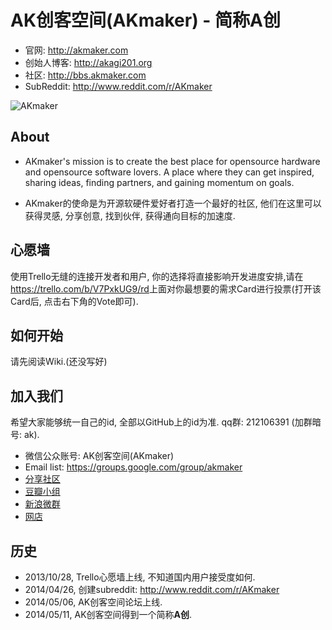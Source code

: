 AK创客空间(AKmaker) - 简称**A创**
=================

* 官网: <http://akmaker.com>
* 创始人博客: <http://akagi201.org>
* 社区: <http://bbs.akmaker.com>
* SubReddit: <http://www.reddit.com/r/AKmaker>

![AKmaker](http://akagi201.qiniudn.com/akmaker_qr.jpg)

About
-----
* AKmaker's mission is to create the best place for opensource hardware and opensource software lovers. A place where they can get inspired, sharing ideas, finding partners, and gaining momentum on goals.

* AKmaker的使命是为开源软硬件爱好者打造一个最好的社区, 他们在这里可以获得灵感, 分享创意, 找到伙伴, 获得通向目标的加速度.

心愿墙
-----
使用Trello无缝的连接开发者和用户, 你的选择将直接影响开发进度安排,请在<https://trello.com/b/V7PxkUG9/rd>上面对你最想要的需求Card进行投票(打开该Card后, 点击右下角的Vote即可).

如何开始
-------
请先阅读Wiki.(还没写好)


加入我们
-------
希望大家能够统一自己的id, 全部以GitHub上的id为准.
qq群: 212106391 (加群暗号: ak).

* 微信公众账号: AK创客空间(AKmaker)
* Email list: <https://groups.google.com/group/akmaker>
* [分享社区](http://www.reddit.com/r/AKmaker)
* [豆瓣小组](http://www.douban.com/group/500680/)
* [新浪微群](http://q.weibo.com/1929743)
* [网店](http://shop.akagi201.org)

历史
---
* 2013/10/28, Trello心愿墙上线, 不知道国内用户接受度如何.
* 2014/04/26, 创建subreddit: <http://www.reddit.com/r/AKmaker>
* 2014/05/06, AK创客空间论坛上线.
* 2014/05/11, AK创客空间得到一个简称**A创**.
